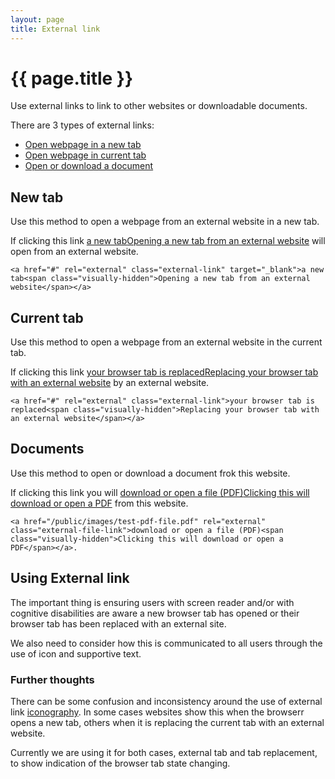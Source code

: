 ```yaml
---
layout: page
title: External link
---
```


# {{ page.title }}

Use external links to link to other websites or downloadable documents.

There are 3 types of external links:

- [Open webpage in a new tab](#new-tab)
- [Open webpage in current tab](#current-tab)
- [Open or download a document](#documents)

## New tab

Use this method to open a webpage from an external website in a new tab.

If clicking this link <a href="#" rel="external" class="external-link" target="_blank">a new tab<span class="visually-hidden">Opening a new tab from an external website</span></a> will open from an external website.

	<a href="#" rel="external" class="external-link" target="_blank">a new tab<span class="visually-hidden">Opening a new tab from an external website</span></a>

## Current tab

Use this method to open a webpage from an external website in the current tab.

If clicking this link <a href="https://www.google.com" rel="external" class="external-link">your browser tab is replaced<span class="visually-hidden">Replacing your browser tab with an external website</span></a> by an external website.

	<a href="#" rel="external" class="external-link">your browser tab is replaced<span class="visually-hidden">Replacing your browser tab with an external website</span></a>

## Documents

Use this method to open or download a document frok this website.

If clicking this link you will <a href="/public/images/test-pdf-file.pdf" rel="external" class="external-file-link">download or open a file (PDF)<span class="visually-hidden">Clicking this will download or open a PDF</span></a> from this website.

	<a href="/public/images/test-pdf-file.pdf" rel="external" class="external-file-link">download or open a file (PDF)<span class="visually-hidden">Clicking this will download or open a PDF</span></a>.

## Using External link

The important thing is ensuring users with screen reader and/or with cognitive disabilities are aware a new browser tab has opened or their browser tab has been replaced with an external site.

We also need to consider how this is communicated to all users through the use of icon and supportive text.

### Further thoughts

There can be some confusion and inconsistency around the use of external link <a href="#" rel="external" class="external-link">iconography</a>. In some cases websites show this when the browserr opens a new tab, others when it is replacing the current tab with an external website.

Currently we are using it for both cases, external tab and tab replacement, to show indication of the browser tab state changing.